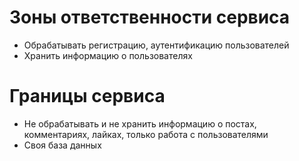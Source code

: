# Зоны ответственности сервиса
- Обрабатывать регистрацию, аутентификацию пользователей
- Хранить информацию о пользователях

# Границы сервиса
- Не обрабатывать и не хранить информацию о постах, комментариях, лайках, только работа с пользователями
- Своя база данных

